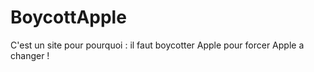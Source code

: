 # BoycottApple
 C'est un site pour pourquoi : il faut boycotter Apple pour forcer Apple a changer !
